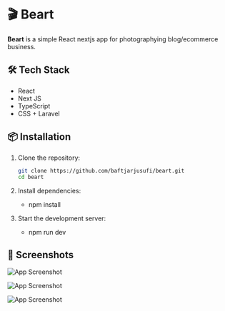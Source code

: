 # 🎬 Beart

**Beart** is a simple React nextjs app for photographying blog/ecommerce business.


## 🛠️ Tech Stack

- React 
- Next JS
- TypeScript 
- CSS + Laravel


## 📦 Installation

1. Clone the repository:
   ```bash
   git clone https://github.com/baftjarjusufi/beart.git
   cd beart
2. Install dependencies:

     - npm install

4. Start the development server:

     - npm run dev 



## 📸 Screenshots  

![App Screenshot](./beart/public/scbeart.png)

![App Screenshot](./beart/public/scbeart1.png)

![App Screenshot](./beart/public/scbeart11.png)





